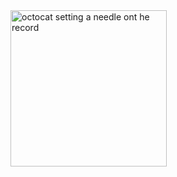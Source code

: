 <div>
<img scr="https://octodex.github.com/images/vinyltocat.png" width="250"/ alt="octocat setting a needle ont he record"/>
</div>
